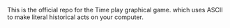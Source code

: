 This is the official repo for the  Time play graphical game. which uses ASCII to make literal historical acts on your computer.